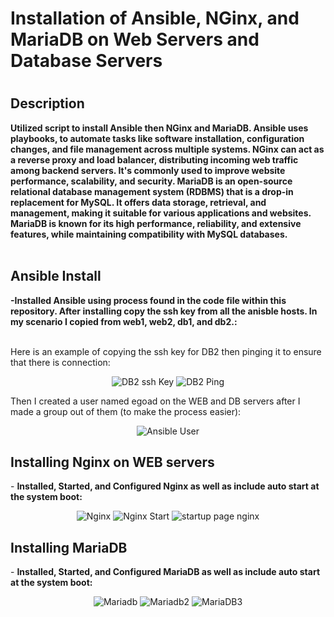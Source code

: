 <h1>Installation of Ansible, NGinx, and MariaDB on Web Servers and Database Servers</h1>

<h1 align="center">
 
<h2>Description</h2>
<b>Utilized script to install Ansible then NGinx and MariaDB. Ansible uses playbooks, to automate tasks like software installation, configuration changes, and file management across multiple systems. NGinx can act as a reverse proxy and load balancer, distributing incoming web traffic among backend servers. It's commonly used to improve website performance, scalability, and security. MariaDB is an open-source relational database management system (RDBMS) that is a drop-in replacement for MySQL. It offers data storage, retrieval, and management, making it suitable for various applications and websites. MariaDB is known for its high performance, reliability, and extensive features, while maintaining compatibility with MySQL databases.
</b>
<br />
<br />

<h2>Ansible Install</h2>
<b>-Installed Ansible using process found in the code file within this repository. After installing copy the ssh key from all the anisble hosts. In my scenario I copied from web1, web2, db1, and db2.:</b> 
<br />
<br />

Here is an example of copying the ssh key for DB2 then pinging it to ensure that there is connection:
<p align="center"

![DB2 ssh Key](https://github.com/jlam744/Ansible_NGinx_MariaDB/assets/95711303/3d823566-64fc-4790-bc6b-3974b5dbed53)
![DB2 Ping](https://github.com/jlam744/Ansible_NGinx_MariaDB/assets/95711303/f51be625-9578-41bc-9340-8274a9e6437a)


Then I created a user named egoad on the WEB and DB servers after I made a group out of them (to make the process easier):

<p align="center"

![Ansible User](https://github.com/jlam744/Ansible_NGinx_MariaDB/assets/95711303/e6f7d403-e9c8-4be3-b5b6-56a99178ea25)


</p>
<h2>Installing Nginx on WEB servers</h2>
- <b>Installed, Started, and Configured Nginx as well as include auto start at the system boot:</b>

<p align="center"

![Nginx](https://github.com/jlam744/Ansible_NGinx_MariaDB/assets/95711303/a95da2af-cc53-492e-b74a-4ef0fa738715)
![Nginx Start](https://github.com/jlam744/Ansible_NGinx_MariaDB/assets/95711303/fb8a7b72-be09-4767-9295-ee061b4a037c)
![startup page nginx](https://github.com/jlam744/Ansible_NGinx_MariaDB/assets/95711303/3a07094c-094a-43fd-853c-9f10ff576a86)

</p>

<h2>Installing MariaDB</h2>
- <b>Installed, Started, and Configured MariaDB as well as include auto start at the system boot:</b>

<p align="center"
 
![Mariadb](https://github.com/jlam744/Ansible_NGinx_MariaDB/assets/95711303/76f6920d-5c27-4577-a43c-d020a5a5d13d)
![Mariadb2](https://github.com/jlam744/Ansible_NGinx_MariaDB/assets/95711303/79310b86-ad13-4766-9c89-3a62f28ea0c8)
![MariaDB3](https://github.com/jlam744/Ansible_NGinx_MariaDB/assets/95711303/9db525de-bba9-4113-af5f-79fd8fab62d8)


</p>


<!--
 ```diff
- text in red
+ text in green
! text in orange
# text in gray
@@ text in purple (and bold)@@
```
--!>
